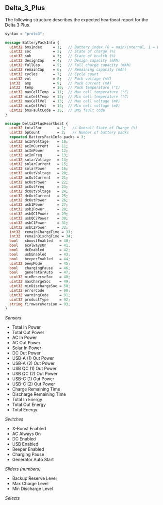 ## Delta_3_Plus

The following structure describes the expected heartbeat report for the Delta 3 Plus.

```protobuf
syntax = "proto3";

message BatteryPackInfo {
  uint32 bmsIndex     = 1;   // Battery index (0 = main/internal, 1 = Extra Battery)
  uint32 soc          = 2;   // State of charge (%)
  uint32 soh          = 3;   // State of health (%)
  uint32 designCap    = 4;   // Design capacity (mAh)
  uint32 fullCap      = 5;   // Full charge capacity (mAh)
  uint32 remainCap    = 6;   // Remaining capacity (mAh)
  uint32 cycles       = 7;   // Cycle count
  uint32 vol          = 8;   // Pack voltage (mV)
  int32  amp          = 9;   // Pack current (mA)
  int32  temp         = 10;  // Pack temperature (°C)
  uint32 maxCellTemp  = 11;  // Max cell temperature (°C)
  uint32 minCellTemp  = 12;  // Min cell temperature (°C)
  uint32 maxCellVol   = 13;  // Max cell voltage (mV)
  uint32 minCellVol   = 14;  // Min cell voltage (mV)
  uint32 bmsFaultCode = 15;  // BMS fault code
}

message Delta3PlusHeartbeat {
  uint32 totalSoc       = 1;   // Overall State of Charge (%)
  uint32 bpCount        = 2;   // Number of battery packs
  repeated BatteryPackInfo packs = 3;
  uint32 acInVoltage    = 10;
  uint32 acInCurrent    = 11;
  uint32 acInPower      = 12;
  uint32 acInFreq       = 13;
  uint32 solarVoltage   = 14;
  uint32 solarCurrent   = 15;
  uint32 solarPower     = 16;
  uint32 acOutVoltage   = 20;
  uint32 acOutCurrent   = 21;
  uint32 acOutPower     = 22;
  uint32 acOutFreq      = 23;
  uint32 dcOutVoltage   = 24;
  uint32 dcOutCurrent   = 25;
  uint32 dcOutPower     = 26;
  uint32 usb1Power      = 27;
  uint32 usb2Power      = 28;
  uint32 usbQC1Power    = 29;
  uint32 usbQC2Power    = 30;
  uint32 usbC1Power     = 31;
  uint32 usbC2Power     = 32;
  int32  remainChargeTime = 33;
  int32  remainDischgTime = 34;
  bool   xboostEnabled   = 40;
  bool   acAlwaysOn      = 41;
  bool   dcEnabled       = 42;
  bool   usbEnabled      = 43;
  bool   beeperEnabled   = 44;
  uint32 beepMode        = 45;
  bool   chargingPause   = 46;
  bool   generatorAuto   = 47;
  uint32 minReserveSoc   = 48;
  uint32 maxChargeSoc    = 49;
  uint32 minDischargeSoc = 50;
  uint32 errorCode       = 90;
  uint32 warningCode     = 91;
  uint32 productType     = 92;
  string firmwareVersion = 93;
}
```

*Sensors*
- Total In Power
- Total Out Power
- AC In Power
- AC Out Power
- Solar In Power
- DC Out Power
- USB-A (1) Out Power
- USB-A (2) Out Power
- USB QC (1) Out Power
- USB QC (2) Out Power
- USB-C (1) Out Power
- USB-C (2) Out Power
- Charge Remaining Time
- Discharge Remaining Time
- Total In Energy
- Total Out Energy
- Total Energy

*Switches*
- X-Boost Enabled
- AC Always On
- DC Enabled
- USB Enabled
- Beeper Enabled
- Charging Pause
- Generator Auto Start

*Sliders (numbers)*
- Backup Reserve Level
- Max Charge Level
- Min Discharge Level

*Selects*

